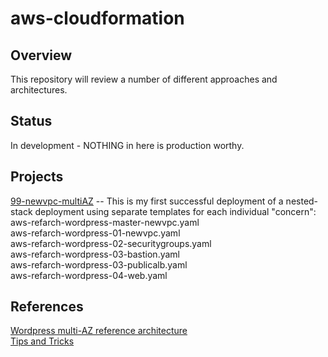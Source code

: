 # aws-cloudformation

## Overview
This repository will review a number of different approaches and architectures.

## Status
In development - NOTHING in here is production worthy.

## Projects
[99-newvpc-multiAZ](99-newvpc-multiAZ) -- This is my first successful deployment of a nested-stack deployment using separate templates for each individual "concern":  
aws-refarch-wordpress-master-newvpc.yaml  
aws-refarch-wordpress-01-newvpc.yaml  
aws-refarch-wordpress-02-securitygroups.yaml  
aws-refarch-wordpress-03-bastion.yaml  
aws-refarch-wordpress-03-publicalb.yaml  
aws-refarch-wordpress-04-web.yaml  

## References

[Wordpress multi-AZ reference architecture](https://github.com/aws-samples/aws-refarch-wordpress)  
[Tips and Tricks](./tips-n-tricks.md)
